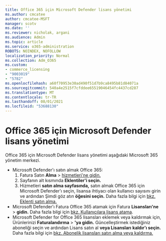 ```yaml
---
title: Office 365 için Microsoft Defender lisans yönetimi
ms.author: cmcatee
author: cmcatee-MSFT
manager: scotv
ms.date: ''
ms.reviewer: nicholak, argani
ms.audience: Admin
ms.topic: article
ms.service: o365-administration
ROBOTS: NOINDEX, NOFOLLOW
localization_priority: Normal
ms.collection: Adm_O365
ms.custom:
- commerce_licensing
- "9003019"
- "5782"
ms.openlocfilehash: a60f70953e30ad490f51d7b9ca8495b81d84071a
ms.sourcegitcommit: 540a4e2515f7cfddee65519046454fc4437cd287
ms.translationtype: MT
ms.contentlocale: tr-TR
ms.lasthandoff: 08/01/2021
ms.locfileid: "53688130"
---
```

# <a name="microsoft-defender-for-office-365-license-management"></a>Office 365 için Microsoft Defender lisans yönetimi

Office 365 için Microsoft Defender lisans yönetimi aşağıdaki Microsoft 365 yönetim merkezi.

- Microsoft Defender'ı satın almak Office 365:
    1. Fatura Satın **Alma**  >  [hizmetleri'ne gidin.](https://go.microsoft.com/fwlink/p/?linkid=868433)
    2. Sayfanın alt kısmında **Eklentiler'i seçin.**
    3. Hizmetleri **satın alma sayfasında,** satın almak Office 365 için Microsoft Defender'ı seçin, lisansa ihtiyacı olan kullanıcı sayısını girin ve ardından Şimdi göz atın **öğesini seçin.** Daha fazla bilgi için [bkz. Eklenti satın alma.](/microsoft-365/commerce/buy-or-edit-an-add-on)
- Microsoft Defender'ı Fatura Office 365 atamak için Fatura **Lisansları'ne**  >  **gidin.** Daha fazla bilgi için [bkz. Kullanıcılara lisans atama](/microsoft-365/admin/manage/assign-licenses-to-users).
- Microsoft Defender for Office 365 lisansları eklemek veya kaldırmak için, Ürünlerinizi **Faturalandırma**  >  **'ya gidin.** Güncelleştirmek istediğiniz aboneliği seçin ve ardından Lisans satın al **veya Lisansları** **kaldır'ı seçin.** Daha fazla bilgi için [bkz. Abonelik lisansları satın alma veya kaldırma.](/microsoft-365/commerce/licenses/buy-licenses)